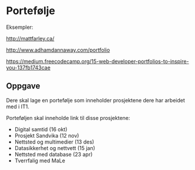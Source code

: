 # Portefølje

Eksempler:  

http://mattfarley.ca/

http://www.adhamdannaway.com/portfolio

https://medium.freecodecamp.org/15-web-developer-portfolios-to-inspire-you-137fb1743cae

## Oppgave

Dere skal lage en portefølje som inneholder prosjektene dere har arbeidet med i IT1.  

Porteføljen skal inneholde link til disse prosjektene:

- Digital samtid (16 okt)
- Prosjekt Sandvika (12 nov)
- Nettsted og multimedier (13 des)
- Datasikkerhet og nettvett (15 jan)
- Nettsted med database (23 apr)
- Tverrfalig med MaLe
